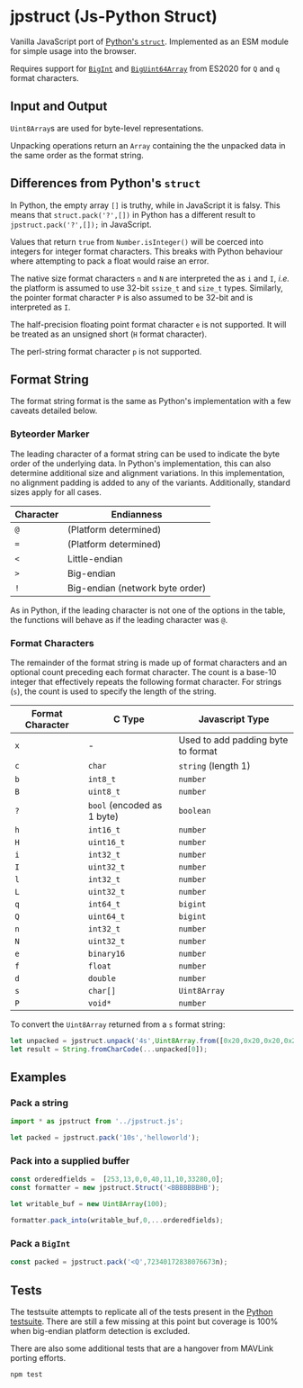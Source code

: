 # jpstruct (Js-Python Struct)

Vanilla JavaScript port of [Python's `struct`](https://docs.python.org/3/library/struct.html).
Implemented as an ESM module for simple usage into the browser.

Requires support for [`BigInt`](https://developer.mozilla.org/en-US/docs/Web/JavaScript/Reference/Global_Objects/BigInt#browser_compatibility)
and [`BigUint64Array`](https://developer.mozilla.org/en-US/docs/Web/JavaScript/Reference/Global_Objects/BigUint64Array#browser_compatibility)
from ES2020 for `Q` and `q` format characters.

## Input and Output

`Uint8Array`s are used for byte-level representations.

Unpacking operations return an `Array` containing the the unpacked data in the same order as the
format string.

## Differences from Python's `struct`

In Python, the empty array `[]` is truthy, while in JavaScript it is falsy. This means that
`struct.pack('?',[])` in Python has a different result to `jpstruct.pack('?',[]);` in JavaScript.

Values that return `true` from `Number.isInteger()` will be coerced into integers for integer format
characters. This breaks with Python behaviour where attempting to pack a float would raise an error.

The native size format characters `n` and `N` are interpreted the as `i` and `I`, _i.e._ the
platform is assumed to use 32-bit `ssize_t` and `size_t` types. Similarly, the pointer format
character `P` is also assumed to be 32-bit and is interpreted as `I`.

The half-precision floating point format character `e` is not supported. It will be treated as
an unsigned short (`H` format character).

The perl-string format character `p` is not supported.

## Format String

The format string format is the same as Python's implementation with a few caveats detailed below.

### Byteorder Marker

The leading character of a format string can be used to indicate the byte order of the underlying
data. In Python's implementation, this can also determine additional size and alignment variations.
In this implementation, no alignment padding is added to any of the variants. Additionally,
standard sizes apply for all cases.

Character | Endianness
----------|---------------------------------
`@`       | (Platform determined)
`=`       | (Platform determined)
`<`       | Little-endian
`>`       | Big-endian
`!`       | Big-endian (network byte order)

As in Python, if the leading character is not one of the options in the table, the functions will
behave as if the leading character was `@`.

### Format Characters

The remainder of the format string is made up of format characters and an optional count preceding
each format character. The count is a base-10 integer that effectively repeats the following format
character. For strings (`s`), the count is used to specify the length of the string.

Format Character | C Type                     | Javascript Type
-----------------|----------------------------|------------------------------------
`x`              | -                          | Used to add padding byte to format
`c`              | `char`                     | `string` (length 1)
`b`              | `int8_t`                   | `number`
`B`              | `uint8_t`                  | `number`
`?`              | `bool` (encoded as 1 byte) | `boolean`
`h`              | `int16_t`                  | `number`
`H`              | `uint16_t`                 | `number`
`i`              | `int32_t`                  | `number`
`I`              | `uint32_t`                 | `number`
`l`              | `int32_t`                  | `number`
`L`              | `uint32_t`                 | `number`
`q`              | `int64_t`                  | `bigint`
`Q`              | `uint64_t`                 | `bigint`
`n`              | `int32_t`                  | `number`
`N`              | `uint32_t`                 | `number`
`e`              | `binary16`                 | `number`
`f`              | `float`                    | `number`
`d`              | `double`                   | `number`
`s`              | `char[]`                   | `Uint8Array`
`P`              | `void*`                    | `number`

To convert the `Uint8Array` returned from a `s` format string:

```js
let unpacked = jpstruct.unpack('4s',Uint8Array.from([0x20,0x20,0x20,0x20]));
let result = String.fromCharCode(...unpacked[0]);
```

## Examples

### Pack a string
```js
import * as jpstruct from '../jpstruct.js';

let packed = jpstruct.pack('10s','helloworld');
```

### Pack into a supplied buffer
```js
const orderedfields =  [253,13,0,0,40,11,10,33280,0];
const formatter = new jpstruct.Struct('<BBBBBBBHB');

let writable_buf = new Uint8Array(100);

formatter.pack_into(writable_buf,0,...orderedfields);
```

### Pack a `BigInt`
```js
const packed = jpstruct.pack('<Q',72340172838076673n);
```


## Tests

The testsuite attempts to replicate all of the tests present in the
[Python testsuite](https://github.com/python/cpython/blob/main/Lib/test/test_struct.py). There are
still a few missing at this point but coverage is 100% when big-endian platform detection is 
excluded.

There are also some additional tests that are a hangover from MAVLink porting efforts.

```sh
npm test
```